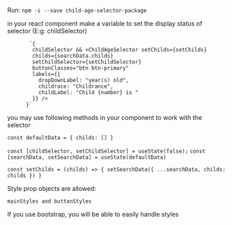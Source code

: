 
Run: `npm -i --save child-age-selector-package`

in your react component make a variable to set the display status of selector (E:g: childSelector) 

           `{
            childSelector && <ChildAgeSelector setChilds={setChilds} 
            childs={searchData.childs} 
            setChildSelector={setChildSelector}
            buttonClasses="btn btn-primary"
            labels={{
              dropDownLabel: "year(s) old",
              childrace: "Childrance",
              childLabel: "Child {number} is "
            }} />
          }`

you may use following methods in your component to work with the selector

 `const defaultData = {
    childs: []
  }`

  `const [childSelector, setChildSelector] = useState(false);`
  `const [searchData, setSearchData] = useState(defaultData)`


  `const setChilds = (childs) => {
    setSearchData({ ...searchData, childs: childs })
  }` 
  
  Style prop objects are allowed:
  
  `mainStyles and buttonStyles`
 
 If you use bootstrap, you will be able to easily handle styles